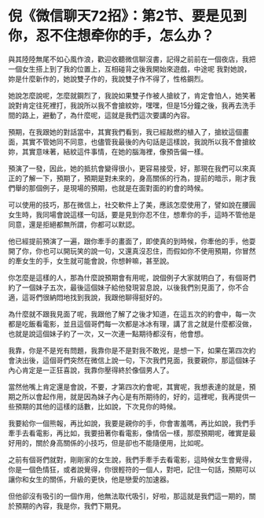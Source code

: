 # 倪《微信聊天72招》：第2节、要是见到你，忍不住想牵你的手，怎么办？

與其陸陸無尾不如心風作浪，歡迎收聽微信聊沒書，記得之前前在一個夜店，我把一個女生搭上到了我的位置上，互相碰背之後我開始來遊戲，中途呢 我對她說，妳是什麼新作的，她說雙子作的，我說雙子作不得了，性格鋼烈。

她說怎麼說呢，怎麼就鋼烈了，我說如果雙子作被人搶紋了，肯定會怕人，她笑著說對肯定往死裡打，我說所以我不會搶紋妳，嘿嘿，但是15分鐘之後，我再去洗手間的路上，避動了，為什麼呢，這就是我們這次要講的內容。

預期，在我跟她的對話當中，其實我們看到，我已經敲燃的植入了，搶紋這個畫面，其實不管她同不同意，也儘管我最後的內句話是這樣說，我說所以我不會搶紋妳，其實意味著，結紋這件事情，在她的腦海裡，像預告偏一樣。

預演了一發，因此，她的抵抗會變得很小，更容易接受，好，那現在我們可以來真正的了解一下，預期了，預期是對未來的，身高關係的行為，提前的暗示，剛才我們舉的那個例子，是現場的預期，也就是在面對面的約會的時候。

可以使用的技巧，那在微信上，社交軟件上了美，應該怎麼使用了，譬如說在腰圓女生時，我同場會說這樣一句話，要是見到你忍不住，想牽你的手，這時不管他是同意，還是拒絕都無所謂，你都可以默認。

他已經提前預演了一遍，跟你牽手的畫面了，即使真的到時候，你牽他的手，他耍開了你，你也可以開玩笑的說一句，又還真沒忍住，而假如你不使用預期，你冒然的牽女生的手，女生就可能會說，你想幹嘛，甚至說。

你怎麼是這樣的人，那為什麼說預期會有用呢，說個例子大家就明白了，有個哥們約了一個妹子五次，最後這個妹子給他發現習息說，以後我們別見面了，你不合適，這哥們很納悶地找到我說，我跟他聊得挺好的。

為什麼就不跟我見面了呢，我跟他了解了之後才知道，在這五次的約會中，每一次都是吃飯看電影，並且這個哥們每一次都是冰冰有理，講了言之就是什麼都沒做，也就是說這個妹子約了一次，又一次連一點期待都沒有，他會想。

我靠，你是不是兇有問題，我靠你是不是對我不敢兇，是想一下，如果在第四次約會決出後，這個哥們突然在微信上說一句，下次我們見面，我要親你，那這個妹子內心肯定是一正狂喜說，我靠你壓得終於像個男人了。

當然他嘴上肯定還是會說，不要，才第四次約會呢，其實呢，我想表達的就是，預期之所以會起作用，就是因為妹子內心是有所期待的，好的，這裡呢，我再提供一些預期的其他的這樣的話數，比如說，下次見你的時候。

我要給你一個熊報，再比如說，我要是親你的手，你會害羞嗎，再比如說，我們手牽手去看電影，再比如，我要扭著你看電影，像情侶一樣，那麼預期呢，確實是最好用的，關於身高關係的小技巧，但是卻也不能隨便用，比如呢。

之前有個哥們就對，剛剛家的女生說，我們手牽手去看電影，這時候女生會覺得，你是一個色情狂，或者說覺得，你很輕符的一個人，對吧，記住一句話，預期可以讓你和女生的關係，升級的更快，他是戀愛的加速器。

但他卻沒有吸引的一個作用，他無法取代吸引，好啦，那這就是我們這一期的，關於預期的內容，我是你，我們下期見。